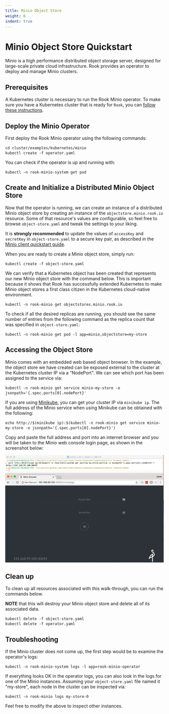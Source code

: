 ```yaml
---
title: Minio Object Store
weight: 6
indent: true
---
```


# Minio Object Store Quickstart

Minio is a high performance distributed object storage server, designed for
large-scale private cloud infrastructure.
Rook provides an operator to deploy and manage Minio clusters.

## Prerequisites

A Kubernetes cluster is necessary to run the Rook Minio operator.
To make sure you have a Kubernetes cluster that is ready for `Rook`, you can [follow these instructions](k8s-pre-reqs.md).

## Deploy the Minio Operator

First deploy the Rook Minio operator using the following commands:

```console
cd cluster/examples/kubernetes/minio
kubectl create -f operator.yaml
```

You can check if the operator is up and running with:

```console
kubectl -n rook-minio-system get pod
```

## Create and Initialize a Distributed Minio Object Store

Now that the operator is running, we can create an instance of a distributed Minio object store by creating an instance of the `objectstore.minio.rook.io` resource.
Some of that resource's values are configurable, so feel free to browse `object-store.yaml` and tweak the settings to your liking.

It is **strongly recommended** to update the values of `accessKey` and `secretKey` in `object-store.yaml` to a secure key pair,
as described in the [Minio client quickstart guide](https://docs.minio.io/docs/minio-client-quickstart-guide).

When you are ready to create a Minio object store, simply run:

```console
kubectl create -f object-store.yaml
```

We can verify that a Kubernetes object has been created that represents our new Minio object store
with the command below. This is important because it shows that Rook has successfully extended
Kubernetes to make Minio object stores a first class citizen in the Kubernetes cloud-native
environment.

```console
kubectl -n rook-minio get objectstores.minio.rook.io
```

To check if all the desired replicas are running, you should see the same number of entries from the following command as the replica count that was specified in `object-store.yaml`:

```console
kubectl -n rook-minio get pod -l app=minio,objectstore=my-store
```

## Accessing the Object Store

Minio comes with an embedded web based object browser. In the example, the object store we have created can be exposed external to the cluster at the Kubernetes cluster IP via a "NodePort". We can see
which port has been assigned to the service via:

```console
kubectl -n rook-minio get service minio-my-store -o jsonpath='{.spec.ports[0].nodePort}'
```

If you are using [Minikube](https://github.com/kubernetes/minikube), you can get your cluster IP via
`minikube ip`.
The full address of the Minio service when using Minikube can be obtained with the following:

```console
echo http://$(minikube ip):$(kubectl -n rook-minio get service minio-my-store -o jsonpath='{.spec.ports[0].nodePort}')
```

Copy and paste the full address and port into an internet browser and you will be taken to the Minio web console login page, as shown in the screenshot below:

![Minio Web Demo](media/minio_demo.png)

## Clean up

To clean up all resources associated with this walk-through, you can run the commands below.

**NOTE** that this will destroy your Minio object store and delete all of its associated data.

```console
kubectl delete -f object-store.yaml
kubectl delete -f operator.yaml
```

## Troubleshooting

If the Minio cluster does not come up, the first step would be to examine the operator's logs:

```console
kubectl -n rook-minio-system logs -l app=rook-minio-operator
```

If everything looks OK in the operator logs, you can also look in the logs for one of the Minio instances. Assuming your `object-store.yaml` file named it "my-store", each node in the cluster can be inspected via:

```console
kubectl -n rook-minio logs my-store-0
```

Feel free to modify the above to inspect other instances.
